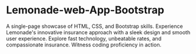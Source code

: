 # Lemonade-web-App-Bootstrap
A single-page showcase of HTML, CSS, and Bootstrap skills. Experience Lemonade's innovative insurance approach with a sleek design and smooth user experience. Explore fast technology, unbeatable rates, and compassionate insurance. Witness coding proficiency in action.
